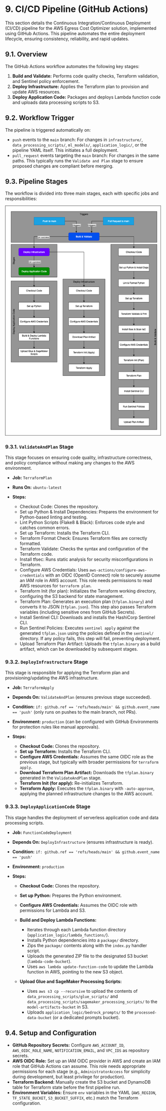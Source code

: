 # 9. CI/CD Pipeline (GitHub Actions)

This section details the Continuous Integration/Continuous Deployment (CI/CD) pipeline for the AWS Egress Cost Optimizer solution, implemented using GitHub Actions. This pipeline automates the entire deployment lifecycle, ensuring consistency, reliability, and rapid updates.

## 9.1. Overview

The GitHub Actions workflow automates the following key stages:

1. **Build and Validate:** Performs code quality checks, Terraform validation, and Sentinel policy enforcement.
2. **Deploy Infrastructure:** Applies the Terraform plan to provision and update AWS resources.
3. **Deploy Application Code:** Packages and deploys Lambda function code and uploads data processing scripts to S3.

## 9.2. Workflow Trigger

The pipeline is triggered automatically on:

- `push` events to the `main` branch: For changes in `infrastructure/`, `data_processing_scripts/`, `ml_models/`, `application_logic/`, or the pipeline YAML itself. This initiates a full deployment.
- `pull_request` events targeting the `main` branch: For changes in the same paths. This typically runs the `Validate and Plan` stage to ensure proposed changes are compliant before merging.

## 9.3. Pipeline Stages

The workflow is divided into three main stages, each with specific jobs and responsibilities:

![alt text](./diagrams/CICD-Flow.drawio.png "cicd")

### 9.3.1. `ValidateAndPlan` Stage

This stage focuses on ensuring code quality, infrastructure correctness, and policy compliance without making any changes to the AWS environment.

- **Job:** `TerraformPlan`
- **Runs On:** `ubuntu-latest`
- **Steps:**

    - Checkout Code: Clones the repository.
    - Set up Python & Install Dependencies: Prepares the environment for Python-based linting and testing.
    - Lint Python Scripts (Flake8 & Black): Enforces code style and catches common errors.
    - Set up Terraform: Installs the Terraform CLI.
    - Terraform Format Check: Ensures Terraform files are correctly formatted.
    - Terraform Validate: Checks the syntax and configuration of the Terraform code.
    - Install tfsec: Runs static analysis for security misconfigurations in Terraform.
    - Configure AWS Credentials: Uses `aws-actions/configure-aws-credentials` with an OIDC (OpenID Connect) role to securely assume an IAM role in AWS account. This role needs permissions to read AWS resources for `terraform plan`.
    - Terraform Init (for plan): Initializes the Terraform working directory, configuring the S3 backend for state management.
    - Terraform Plan: Generates an execution plan (`tfplan.binary`) and converts it to JSON (`tfplan.json`). This step also passes Terraform variables (including sensitive ones from GitHub Secrets).
    - Install Sentinel CLI: Downloads and installs the HashiCorp Sentinel CLI.
    - Run Sentinel Policies: Executes `sentinel apply` against the generated `tfplan.json` using the policies defined in the `sentinel/` directory. If any policy fails, this step will fail, preventing deployment.
    - Upload Terraform Plan Artifact: Uploads the `tfplan.binary` as a build artifact, which can be downloaded by subsequent stages.

### 9.3.2. `DeployInfrastructure` Stage

This stage is responsible for applying the Terraform plan and provisioning/updating the AWS infrastructure.

- **Job:** `TerraformApply`
- **Depends On:** `ValidateAndPlan` (ensures previous stage succeeded).
- **Condition:** `if: github.ref == 'refs/heads/main' && github.event_name == 'push'` (only runs on pushes to the main branch, not PRs).
- **Environment:** `production` (can be configured with GitHub Environments for protection rules like manual approvals).
- **Steps:**

    - **Checkout Code:** Clones the repository.
    - **Set up Terraform:** Installs the Terraform CLI.
    - **Configure AWS Credentials:** Assumes the same OIDC role as the previous stage, but typically with broader permissions for `terraform apply`.
    - **Download Terraform Plan Artifact:** Downloads the `tfplan.binary` generated in the `ValidateAndPlan` stage.
    - **Terraform Init (for apply):** Re-initializes Terraform.
    - **Terraform Apply:** Executes the `tfplan.binary` with `-auto-approve`, applying the planned infrastructure changes to the AWS account.

### 9.3.3. `DeployApplicationCode` Stage

This stage handles the deployment of serverless application code and data processing scripts.

- **Job:** `FunctionCodeDeployment`
- **Depends On:** `DeployInfrastructure` (ensures infrastructure is ready).
- **Condition:** `if: github.ref == 'refs/heads/main' && github.event_name == 'push'`
- **Environment:** `production`
- **Steps:**

    - **Checkout Code:** Clones the repository.
    - **Set up Python:** Prepares the Python environment.
    - **Configure AWS Credentials:** Assumes the OIDC role with permissions for Lambda and S3.
    - **Build and Deploy Lambda Functions:**

        - Iterates through each Lambda function directory (`application_logic/lambda_functions/`).
        - Installs Python dependencies into a `package/` directory.
        - Zips the `package/` contents along with the `index.py` handler script.
        - Uploads the generated ZIP file to the designated S3 bucket (`lambda-code-bucket`).
        - Uses `aws lambda update-function-code` to update the Lambda function in AWS, pointing to the new S3 object.

    - **Upload Glue and SageMaker Processing Scripts:**

        - Uses `aws s3 cp --recursive` to upload the contents of `data_processing_scripts/glue_scripts/` and `data_processing_scripts/sagemaker_processing_scripts/` to the `model-artifacts-bucket` in S3.
        - Uploads `application_logic/bedrock_prompts/` to the `processed-data-bucket` (or a dedicated prompts bucket).

## 9.4. Setup and Configuration

- **GitHub Repository Secrets:** Configure `AWS_ACCOUNT_ID`, `AWS_OIDC_ROLE_NAME`, `NOTIFICATION_EMAIL`, and `VPC_IDS` as repository secrets.
- **AWS OIDC Role:** Set up an IAM OIDC provider in AWS and create an IAM role that GitHub Actions can assume. This role needs appropriate permissions for each stage (e.g., `AdministratorAccess` for simplicity during development, but least privilege for production).
- **Terraform Backend:** Manually create the S3 bucket and DynamoDB table for Terraform state before the first pipeline run.
- **Environment Variables:** Ensure `env` variables in the YAML (`AWS_REGION`, `TF_STATE_BUCKET`, `S3_BUCKET_SUFFIX`, etc.) match the Terraform configuration.

